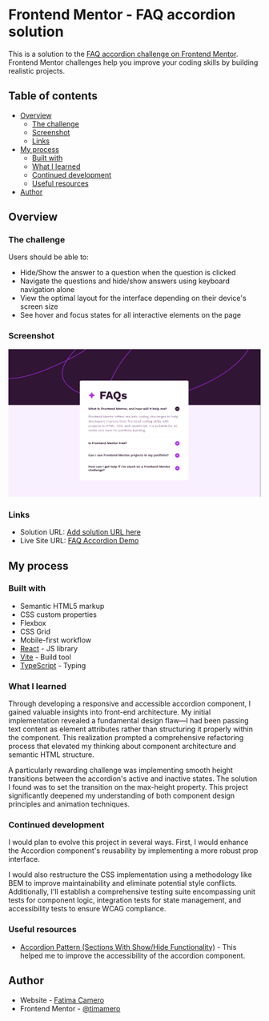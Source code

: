 # Frontend Mentor - FAQ accordion solution

This is a solution to the [FAQ accordion challenge on Frontend Mentor](https://www.frontendmentor.io/challenges/faq-accordion-wyfFdeBwBz). Frontend Mentor challenges help you improve your coding skills by building realistic projects.

## Table of contents

- [Overview](#overview)
  - [The challenge](#the-challenge)
  - [Screenshot](#screenshot)
  - [Links](#links)
- [My process](#my-process)
  - [Built with](#built-with)
  - [What I learned](#what-i-learned)
  - [Continued development](#continued-development)
  - [Useful resources](#useful-resources)
- [Author](#author)

## Overview

### The challenge

Users should be able to:

- Hide/Show the answer to a question when the question is clicked
- Navigate the questions and hide/show answers using keyboard navigation alone
- View the optimal layout for the interface depending on their device's screen size
- See hover and focus states for all interactive elements on the page

### Screenshot

![](./screenshot.png)

### Links

- Solution URL: [Add solution URL here](https://your-solution-url.com)
- Live Site URL: [FAQ Accordion Demo](https://timamero.github.io/frontend-mentor-faq-accordion/)

## My process

### Built with

- Semantic HTML5 markup
- CSS custom properties
- Flexbox
- CSS Grid
- Mobile-first workflow
- [React](https://reactjs.org/) - JS library
- [Vite](https://vitejs.dev/) - Build tool
- [TypeScript](https://www.typescriptlang.org/) - Typing

### What I learned

Through developing a responsive and accessible accordion component, I gained valuable insights into front-end architecture. My initial implementation revealed a fundamental design flaw—I had been passing text content as element attributes rather than structuring it properly within the component. This realization prompted a comprehensive refactoring process that elevated my thinking about component architecture and semantic HTML structure.

A particularly rewarding challenge was implementing smooth height transitions between the accordion's active and inactive states. The solution I found was to set the transition on the max-height property. This project significantly deepened my understanding of both component design principles and animation techniques.

### Continued development

I would plan to evolve this project in several ways. First, I would enhance the Accordion component's reusability by implementing a more robust prop interface.

I would also restructure the CSS implementation using a methodology like BEM to improve maintainability and eliminate potential style conflicts. Additionally, I'll establish a comprehensive testing suite encompassing unit tests for component logic, integration tests for state management, and accessibility tests to ensure WCAG compliance.

### Useful resources

- [Accordion Pattern (Sections With Show/Hide Functionality)](https://www.w3.org/WAI/ARIA/apg/patterns/accordion/) - This helped me to improve the accessibility of the accordion component.

## Author

- Website - [Fatima Camero](https://www.fbcamero.com)
- Frontend Mentor - [@timamero](https://www.frontendmentor.io/profile/timamero)
